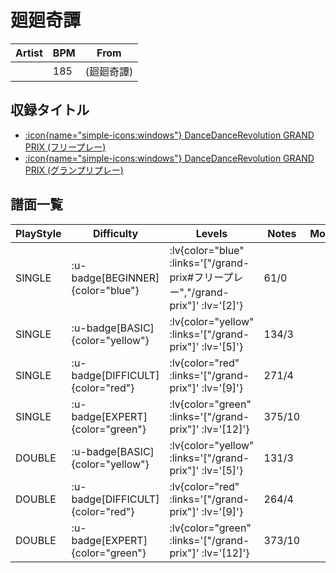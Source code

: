 # 廻廻奇譚

|Artist|BPM|From|
|------|---|----|
||185|(廻廻奇譚)|

## 収録タイトル

- [ :icon{name="simple-icons:windows"} DanceDanceRevolution GRAND PRIX (フリープレー)](/grand-prix#フリープレー)
- [ :icon{name="simple-icons:windows"} DanceDanceRevolution GRAND PRIX (グランプリプレー)](/grand-prix)

## 譜面一覧

|PlayStyle|Difficulty|Levels|Notes|Movie|
|---------|----------|------|-----|-----|
|SINGLE| :u-badge[BEGINNER]{color="blue"} | :lv{color="blue" :links='["/grand-prix#フリープレー","/grand-prix"]' :lv='[2]'} |61/0||
|SINGLE| :u-badge[BASIC]{color="yellow"} | :lv{color="yellow" :links='["/grand-prix"]' :lv='[5]'} |134/3||
|SINGLE| :u-badge[DIFFICULT]{color="red"} | :lv{color="red" :links='["/grand-prix"]' :lv='[9]'} |271/4||
|SINGLE| :u-badge[EXPERT]{color="green"} | :lv{color="green" :links='["/grand-prix"]' :lv='[12]'} |375/10||
|DOUBLE| :u-badge[BASIC]{color="yellow"} | :lv{color="yellow" :links='["/grand-prix"]' :lv='[5]'} |131/3||
|DOUBLE| :u-badge[DIFFICULT]{color="red"} | :lv{color="red" :links='["/grand-prix"]' :lv='[9]'} |264/4||
|DOUBLE| :u-badge[EXPERT]{color="green"} | :lv{color="green" :links='["/grand-prix"]' :lv='[12]'} |373/10||

